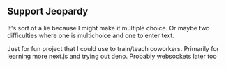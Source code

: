 ## Support Jeopardy

It's sort of a lie because I might make it multiple choice. Or maybe two difficulties where one is multichoice and one to enter text.

Just for fun project that I could use to train/teach coworkers. Primarily for learning more next.js and trying out deno. Probably websockets later too
